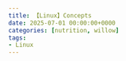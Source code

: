 ```yaml
---
title: 【Linux】Concepts
date: 2025-07-01 00:00:00+0000
categories: [nutrition, willow]
tags:
- Linux
---
```


